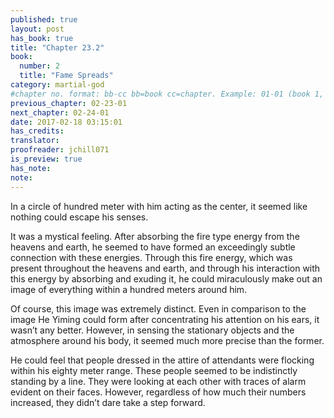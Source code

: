 ```yaml
---
published: true
layout: post
has_book: true
title: "Chapter 23.2"
book:
  number: 2
  title: "Fame Spreads"
category: martial-god
#chapter no. format: bb-cc bb=book cc=chapter. Example: 01-01 (book 1, chapter 1)
previous_chapter: 02-23-01
next_chapter: 02-24-01
date: 2017-02-18 03:15:01 
has_credits:
translator:
proofreader: jchill071
is_preview: true
has_note: 
note: 
---
```

In a circle of hundred meter with him acting as the center, it seemed like nothing could escape his senses.

It was a mystical feeling. After absorbing the fire type energy from the heavens and earth, he seemed to have formed an exceedingly subtle connection with these energies. Through this fire energy, which was present throughout the heavens and earth, and through his interaction with this energy by absorbing and exuding it, he could miraculously make out an image of everything within a hundred meters around him.

Of course, this image was extremely distinct. Even in comparison to the image He Yiming could form after concentrating his attention on his ears, it wasn’t any better. However, in sensing the stationary objects and the atmosphere around his body, it seemed much more precise than the former.

He could feel that people dressed in the attire of attendants were flocking within his eighty meter range. These people seemed to be indistinctly standing by a line. They were looking at each other with traces of alarm evident on their faces. However, regardless of how much their numbers increased, they didn’t dare take a step forward.
